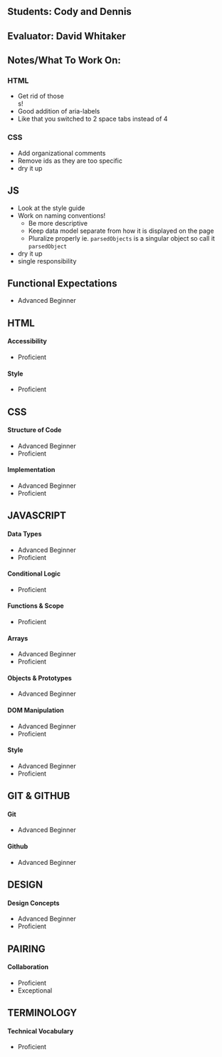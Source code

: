 ## Students: Cody and Dennis
## Evaluator: David Whitaker
## Notes/What To Work On:

### HTML

* Get rid of those <br>s! 
* Good addition of aria-labels
* Like that you switched to 2 space tabs instead of 4

### CSS

* Add organizational comments
* Remove ids as they are too specific
* dry it up

## JS

* Look at the style guide
* Work on naming conventions!
  * Be more descriptive
  * Keep data model separate from how it is displayed on the page
  * Pluralize properly ie. `parsedObjects` is a singular object so call it `parsedObject`
* dry it up
* single responsibility

## Functional Expectations

* Advanced Beginner  

## HTML

#### Accessibility

* Proficient  

#### Style

* Proficient  

## CSS

#### Structure of Code

* Advanced Beginner  
* Proficient  

#### Implementation

* Advanced Beginner  
* Proficient  

## JAVASCRIPT

#### Data Types

* Advanced Beginner  
* Proficient  

#### Conditional Logic

* Proficient  

#### Functions & Scope

* Proficient  

#### Arrays

* Advanced Beginner  
* Proficient  

#### Objects & Prototypes

* Advanced Beginner  

#### DOM Manipulation

* Advanced Beginner  
* Proficient  

#### Style

* Advanced Beginner  
* Proficient  


## GIT & GITHUB

#### Git

* Advanced Beginner  

#### Github

* Advanced Beginner  

## DESIGN

#### Design Concepts

* Advanced Beginner  
* Proficient  

## PAIRING

#### Collaboration

* Proficient  
* Exceptional

## TERMINOLOGY

#### Technical Vocabulary

* Proficient

